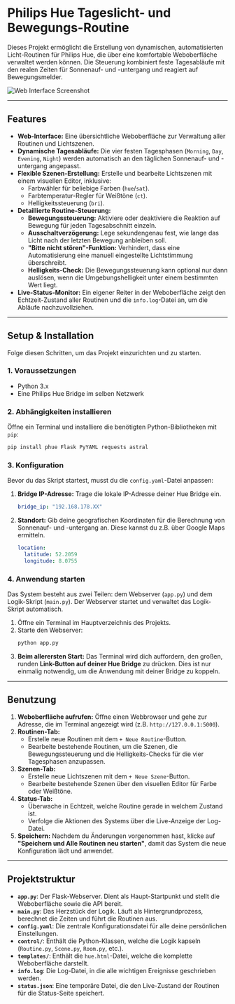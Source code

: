 # Philips Hue Tageslicht- und Bewegungs-Routine

Dieses Projekt ermöglicht die Erstellung von dynamischen, automatisierten Licht-Routinen für Philips Hue, die über eine komfortable Weboberfläche verwaltet werden können. Die Steuerung kombiniert feste Tagesabläufe mit den realen Zeiten für Sonnenauf- und -untergang und reagiert auf Bewegungsmelder.

![Web Interface Screenshot](https://placehold.co/800x400/2d3748/ffffff?text=Web+Interface+Screenshot)

---

## Features

- **Web-Interface:** Eine übersichtliche Weboberfläche zur Verwaltung aller Routinen und Lichtszenen.
- **Dynamische Tagesabläufe:** Die vier festen Tagesphasen (`Morning`, `Day`, `Evening`, `Night`) werden automatisch an den täglichen Sonnenauf- und -untergang angepasst.
- **Flexible Szenen-Erstellung:** Erstelle und bearbeite Lichtszenen mit einem visuellen Editor, inklusive:
  - Farbwähler für beliebige Farben (`hue`/`sat`).
  - Farbtemperatur-Regler für Weißtöne (`ct`).
  - Helligkeitssteuerung (`bri`).
- **Detaillierte Routine-Steuerung:**
  - **Bewegungssteuerung:** Aktiviere oder deaktiviere die Reaktion auf Bewegung für jeden Tagesabschnitt einzeln.
  - **Ausschaltverzögerung:** Lege sekundengenau fest, wie lange das Licht nach der letzten Bewegung anbleiben soll.
  - **"Bitte nicht stören"-Funktion:** Verhindert, dass eine Automatisierung eine manuell eingestellte Lichtstimmung überschreibt.
  - **Helligkeits-Check:** Die Bewegungssteuerung kann optional nur dann auslösen, wenn die Umgebungshelligkeit unter einem bestimmten Wert liegt.
- **Live-Status-Monitor:** Ein eigener Reiter in der Weboberfläche zeigt den Echtzeit-Zustand aller Routinen und die `info.log`-Datei an, um die Abläufe nachzuvollziehen.

---

## Setup & Installation

Folge diesen Schritten, um das Projekt einzurichten und zu starten.

### 1. Voraussetzungen

- Python 3.x
- Eine Philips Hue Bridge im selben Netzwerk

### 2. Abhängigkeiten installieren

Öffne ein Terminal und installiere die benötigten Python-Bibliotheken mit `pip`:

```bash
pip install phue Flask PyYAML requests astral
```

### 3. Konfiguration

Bevor du das Skript startest, musst du die `config.yaml`-Datei anpassen:

1.  **Bridge IP-Adresse:** Trage die lokale IP-Adresse deiner Hue Bridge ein.
    ```yaml
    bridge_ip: "192.168.178.XX"
    ```
2.  **Standort:** Gib deine geografischen Koordinaten für die Berechnung von Sonnenauf- und -untergang an. Diese kannst du z.B. über Google Maps ermitteln.
    ```yaml
    location:
      latitude: 52.2059
      longitude: 8.0755
    ```

### 4. Anwendung starten

Das System besteht aus zwei Teilen: dem Webserver (`app.py`) und dem Logik-Skript (`main.py`). Der Webserver startet und verwaltet das Logik-Skript automatisch.

1.  Öffne ein Terminal im Hauptverzeichnis des Projekts.
2.  Starte den Webserver:
    ```bash
    python app.py
    ```
3.  **Beim allerersten Start:** Das Terminal wird dich auffordern, den großen, runden **Link-Button auf deiner Hue Bridge** zu drücken. Dies ist nur einmalig notwendig, um die Anwendung mit deiner Bridge zu koppeln.

---

## Benutzung

1.  **Weboberfläche aufrufen:** Öffne einen Webbrowser und gehe zur Adresse, die im Terminal angezeigt wird (z.B. `http://127.0.0.1:5000`).
2.  **Routinen-Tab:**
    - Erstelle neue Routinen mit dem `+ Neue Routine`-Button.
    - Bearbeite bestehende Routinen, um die Szenen, die Bewegungssteuerung und die Helligkeits-Checks für die vier Tagesphasen anzupassen.
3.  **Szenen-Tab:**
    - Erstelle neue Lichtszenen mit dem `+ Neue Szene`-Button.
    - Bearbeite bestehende Szenen über den visuellen Editor für Farbe oder Weißtöne.
4.  **Status-Tab:**
    - Überwache in Echtzeit, welche Routine gerade in welchem Zustand ist.
    - Verfolge die Aktionen des Systems über die Live-Anzeige der Log-Datei.
5.  **Speichern:** Nachdem du Änderungen vorgenommen hast, klicke auf **"Speichern und Alle Routinen neu starten"**, damit das System die neue Konfiguration lädt und anwendet.

---

## Projektstruktur

- **`app.py`**: Der Flask-Webserver. Dient als Haupt-Startpunkt und stellt die Weboberfläche sowie die API bereit.
- **`main.py`**: Das Herzstück der Logik. Läuft als Hintergrundprozess, berechnet die Zeiten und führt die Routinen aus.
- **`config.yaml`**: Die zentrale Konfigurationsdatei für alle deine persönlichen Einstellungen.
- **`control/`**: Enthält die Python-Klassen, welche die Logik kapseln (`Routine.py`, `Scene.py`, `Room.py`, etc.).
- **`templates/`**: Enthält die `hue.html`-Datei, welche die komplette Weboberfläche darstellt.
- **`info.log`**: Die Log-Datei, in die alle wichtigen Ereignisse geschrieben werden.
- **`status.json`**: Eine temporäre Datei, die den Live-Zustand der Routinen für die Status-Seite speichert.
